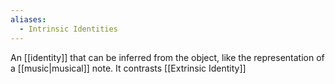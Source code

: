 ```yaml
---
aliases:
  - Intrinsic Identities
---
```


An [[identity]] that can be inferred from the object, like the representation of a [[music|musical]] note. It contrasts [[Extrinsic Identity]]
